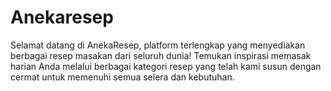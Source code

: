 # Anekaresep
Selamat datang di AnekaResep, platform terlengkap yang menyediakan berbagai resep masakan dari seluruh dunia! Temukan inspirasi memasak harian Anda melalui berbagai kategori resep yang telah kami susun dengan cermat untuk memenuhi semua selera dan kebutuhan.
